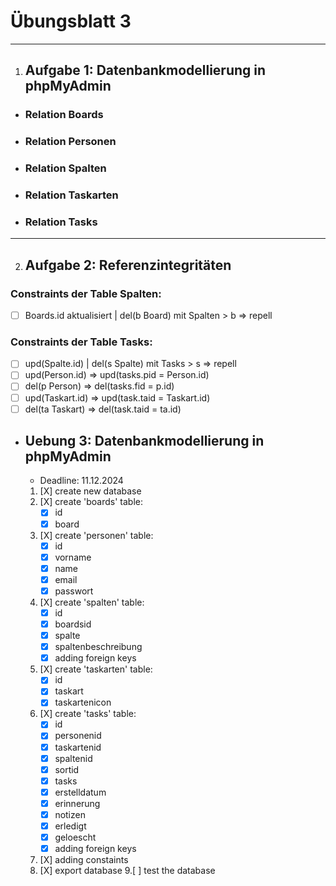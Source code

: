 # Übungsblatt 3
---
1. ## Aufgabe 1: Datenbankmodellierung in phpMyAdmin
- ### Relation Boards
- ### Relation Personen
- ### Relation Spalten
- ### Relation Taskarten
- ### Relation Tasks
---
2. ## Aufgabe 2: Referenzintegritäten
### Constraints der Table Spalten:
 - [ ] Boards.id aktualisiert | del(b Board) mit Spalten > b => repell
### Constraints der Table Tasks:
 - [ ] upd(Spalte.id) | del(s Spalte) mit Tasks > s => repell
 - [ ] upd(Person.id) => upd(tasks.pid = Person.id)
 - [ ] del(p Person) => del(tasks.fid = p.id)
 - [ ] upd(Taskart.id) => upd(task.taid = Taskart.id)
 - [ ] del(ta Taskart) => del(task.taid = ta.id)

- ## Uebung 3: Datenbankmodellierung in phpMyAdmin
  - Deadline: 11.12.2024
  1. [X] create new database
  2. [X] create 'boards' table:
      - [X] id
      - [X] board
  3. [X] create 'personen' table:
      - [X] id
      - [X] vorname
      - [X] name
      - [X] email
      - [X] passwort
  4. [X] create 'spalten' table:
      - [X] id
      - [X] boardsid
      - [X] spalte
      - [X] spaltenbeschreibung
      - [X] adding foreign keys
  5. [X] create 'taskarten' table:
      - [X] id
      - [X] taskart
      - [X] taskartenicon
  6. [X] create 'tasks' table:
      - [X] id
      - [X] personenid
      - [X] taskartenid
      - [X] spaltenid
      - [X] sortid
      - [X] tasks
      - [X] erstelldatum
      - [X] erinnerung
      - [X] notizen
      - [X] erledigt
      - [X] geloescht
      - [X] adding foreign keys
  7. [X] adding constaints
  8. [X] export database
  9.[ ] test the database
